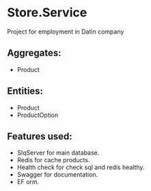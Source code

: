# Store.Service
Project for employment in Datin company

## Aggregates:
- Product

## Entities:
- Product
- ProductOption

## Features used:
- SlqServer for main database.
- Redis for cache products.
- Health check for check sql and redis healthy.
- Swagger for documentation.
- EF orm.

